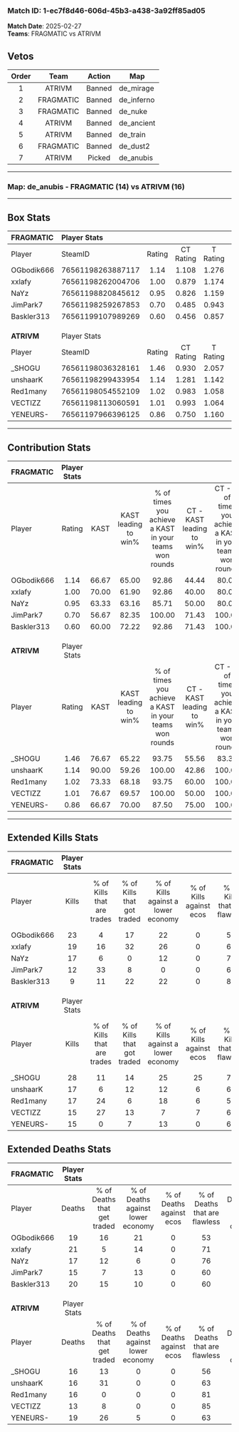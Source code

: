 ### Match ID: 1-ec7f8d46-606d-45b3-a438-3a92ff85ad05  
**Match Date**: 2025-02-27  
**Teams**: FRAGMATIC vs ATRIVM  

## Vetos  

| Order | Team | Action | Map |
| :---: | :--: | :----: | --- |
| 1 | ATRIVM | Banned | de_mirage |
| 2 | FRAGMATIC | Banned | de_inferno |
| 3 | FRAGMATIC | Banned | de_nuke |
| 4 | ATRIVM | Banned | de_ancient |
| 5 | ATRIVM | Banned | de_train |
| 6 | FRAGMATIC | Banned | de_dust2 |
| 7 | ATRIVM | Picked | de_anubis |

---  

### **Map**: de_anubis - FRAGMATIC (14) vs ATRIVM (16)  
---  

## Box Stats  

| **FRAGMATIC** | Player Stats      |        |           |          |       |      |       |         |        |      |     |
| :- | :- | :-: | :-: | :-: | :-: | :-: | :-: | :-: | :-: | :-: | :-: |
| Player        | SteamID           | Rating | CT Rating | T Rating | KAST  | ADR  | Kills | Assists | Deaths | K/D  | HS% |
| OGbodik666    | 76561198263887117 |  1.14  |   1.108   |  1.276   | 66.67 | 79.7 |  23   |    3    |   19   | 1.21 | 60  |
| xxlafy        | 76561198262004706 |  1.00  |   0.879   |  1.174   | 70.00 | 72.1 |  19   |    6    |   21   | 0.90 | 68  |
| NaYz          | 76561198820845612 |  0.95  |   0.826   |  1.159   | 63.33 | 69.3 |  17   |    5    |   17   | 1.00 | 29  |
| JimPark7      | 76561198259267853 |  0.70  |   0.485   |  0.943   | 56.67 | 42.2 |  12   |    2    |   15   | 0.80 | 66  |
| Baskler313    | 76561199107989269 |  0.60  |   0.456   |  0.857   | 60.00 | 55.7 |   9   |    5    |   20   | 0.45 | 55  |
|               |                   |        |           |          |       |      |       |         |        |      |     |
|               |                   |        |           |          |       |      |       |         |        |      |     |
|               |                   |        |           |          |       |      |       |         |        |      |     |
| **ATRIVM**    | Player Stats      |        |           |          |       |      |       |         |        |      |     |
| Player        | SteamID           | Rating | CT Rating | T Rating | KAST  | ADR  | Kills | Assists | Deaths | K/D  | HS% |
| _SHOGU        | 76561198036328161 |  1.46  |   0.930   |  2.057   | 76.67 | 94.8 |  28   |    3    |   16   | 1.75 | 53  |
| unshaarK      | 76561198299433954 |  1.14  |   1.281   |  1.142   | 90.00 | 61.2 |  17   |    6    |   16   | 1.06 | 41  |
| Red1many      | 76561198054552109 |  1.02  |   0.983   |  1.058   | 73.33 | 60.7 |  17   |    7    |   16   | 1.06 | 76  |
| VECTIZZ       | 76561198113060591 |  1.01  |   0.993   |  1.064   | 76.67 | 55.7 |  15   |    3    |   13   | 1.15 | 26  |
| YENEURS-      | 76561197966396125 |  0.86  |   0.750   |  1.160   | 66.67 | 60.8 |  15   |    7    |   19   | 0.79 | 66  |
---  

## Contribution Stats  

| **FRAGMATIC** | Player Stats |       |                      |                                                        |                           |                                                             |                          |                                                            |
| :- | :-: | :-: | :-: | :-: | :-: | :-: | :-: | :-: |
| Player        |    Rating    | KAST  | KAST leading to win% | % of times you achieve a KAST in your teams won rounds | CT - KAST leading to win% | CT - % of times you achieve a KAST in your teams won rounds | T - KAST leading to win% | T - % of times you achieve a KAST in your teams won rounds |
| OGbodik666    |     1.14     | 66.67 |        65.00         |                         92.86                          |           44.44           |                            80.00                            |          81.82           |                           100.00                           |
| xxlafy        |     1.00     | 70.00 |        61.90         |                         92.86                          |           40.00           |                            80.00                            |          81.82           |                           100.00                           |
| NaYz          |     0.95     | 63.33 |        63.16         |                         85.71                          |           50.00           |                            80.00                            |          72.73           |                           88.89                            |
| JimPark7      |     0.70     | 56.67 |        82.35         |                         100.00                         |           71.43           |                           100.00                            |          90.00           |                           100.00                           |
| Baskler313    |     0.60     | 60.00 |        72.22         |                         92.86                          |           71.43           |                           100.00                            |          72.73           |                           88.89                            |
|               |              |       |                      |                                                        |                           |                                                             |                          |                                                            |
|               |              |       |                      |                                                        |                           |                                                             |                          |                                                            |
|               |              |       |                      |                                                        |                           |                                                             |                          |                                                            |
| **ATRIVM**    | Player Stats |       |                      |                                                        |                           |                                                             |                          |                                                            |
| Player        |    Rating    | KAST  | KAST leading to win% | % of times you achieve a KAST in your teams won rounds | CT - KAST leading to win% | CT - % of times you achieve a KAST in your teams won rounds | T - KAST leading to win% | T - % of times you achieve a KAST in your teams won rounds |
| _SHOGU        |     1.46     | 76.67 |        65.22         |                         93.75                          |           55.56           |                            83.33                            |          71.43           |                           100.00                           |
| unshaarK      |     1.14     | 90.00 |        59.26         |                         100.00                         |           42.86           |                           100.00                            |          76.92           |                           100.00                           |
| Red1many      |     1.02     | 73.33 |        68.18         |                         93.75                          |           60.00           |                           100.00                            |          75.00           |                           90.00                            |
| VECTIZZ       |     1.01     | 76.67 |        69.57         |                         100.00                         |           50.00           |                           100.00                            |          90.91           |                           100.00                           |
| YENEURS-      |     0.86     | 66.67 |        70.00         |                         87.50                          |           75.00           |                           100.00                            |          66.67           |                           80.00                            |
---  

## Extended Kills Stats  

| **FRAGMATIC** | Player Stats |                            |                            |                                    |                         |                              |                                 |                                       |                    |           |
| :- | :-: | :-: | :-: | :-: | :-: | :-: | :-: | :-: | :-: | :-: |
| Player        |    Kills     | % of Kills that are trades | % of Kills that got traded | % of Kills against a lower economy | % of Kills against ecos | % of Kills that are flawless | % of Kills that are close duels | % of Kills that are assisted by flash | Pistol Round Kills | AWP Kills |
| OGbodik666    |      23      |             4              |             17             |                 22                 |            0            |              52              |                4                |                   4                   |         1          |     0     |
| xxlafy        |      19      |             16             |             32             |                 26                 |            0            |              68              |                0                |                   0                   |         1          |     2     |
| NaYz          |      17      |             6              |             0              |                 12                 |            0            |              76              |                6                |                   0                   |         0          |    12     |
| JimPark7      |      12      |             33             |             8              |                 0                  |            0            |              67              |                8                |                   0                   |         3          |     0     |
| Baskler313    |      9       |             11             |             22             |                 22                 |            0            |              89              |                0                |                   0                   |         0          |     0     |
|               |              |                            |                            |                                    |                         |                              |                                 |                                       |                    |           |
|               |              |                            |                            |                                    |                         |                              |                                 |                                       |                    |           |
|               |              |                            |                            |                                    |                         |                              |                                 |                                       |                    |           |
| **ATRIVM**    | Player Stats |                            |                            |                                    |                         |                              |                                 |                                       |                    |           |
| Player        |    Kills     | % of Kills that are trades | % of Kills that got traded | % of Kills against a lower economy | % of Kills against ecos | % of Kills that are flawless | % of Kills that are close duels | % of Kills that are assisted by flash | Pistol Round Kills | AWP Kills |
| _SHOGU        |      28      |             11             |             14             |                 25                 |           25            |              71              |               14                |                   7                   |         5          |     1     |
| unshaarK      |      17      |             6              |             12             |                 12                 |            6            |              65              |               12                |                  12                   |         2          |     0     |
| Red1many      |      17      |             24             |             6              |                 18                 |            6            |              59              |               12                |                   6                   |         0          |     0     |
| VECTIZZ       |      15      |             27             |             13             |                 7                  |            7            |              60              |                0                |                   0                   |         1          |    11     |
| YENEURS-      |      15      |             0              |             7              |                 13                 |            0            |              60              |                7                |                   7                   |         2          |     1     |
## Extended Deaths Stats  

| **FRAGMATIC** | Player Stats |                             |                                   |                          |                               |                            |                           |               |
| :- | :-: | :-: | :-: | :-: | :-: | :-: | :-: | :-: |
| Player        |    Deaths    | % of Deaths that get traded | % of Deaths against lower economy | % of Deaths against ecos | % of Deaths that are flawless | % of Deaths that are close | % of Deaths while blinded | Deaths to AWP |
| OGbodik666    |      19      |             16              |                21                 |            0             |              53               |             11             |             0             |       4       |
| xxlafy        |      21      |              5              |                14                 |            0             |              71               |             5              |             5             |       2       |
| NaYz          |      17      |             12              |                 6                 |            0             |              76               |             12             |            18             |       1       |
| JimPark7      |      15      |              7              |                13                 |            0             |              60               |             13             |             7             |       2       |
| Baskler313    |      20      |             15              |                10                 |            0             |              60               |             10             |             5             |       4       |
|               |              |                             |                                   |                          |                               |                            |                           |               |
|               |              |                             |                                   |                          |                               |                            |                           |               |
|               |              |                             |                                   |                          |                               |                            |                           |               |
| **ATRIVM**    | Player Stats |                             |                                   |                          |                               |                            |                           |               |
| Player        |    Deaths    | % of Deaths that get traded | % of Deaths against lower economy | % of Deaths against ecos | % of Deaths that are flawless | % of Deaths that are close | % of Deaths while blinded | Deaths to AWP |
| _SHOGU        |      16      |             13              |                 0                 |            0             |              56               |             13             |             0             |       3       |
| unshaarK      |      16      |             31              |                 0                 |            0             |              63               |             0              |             0             |       3       |
| Red1many      |      16      |              0              |                 0                 |            0             |              81               |             0              |             0             |       1       |
| VECTIZZ       |      13      |              8              |                 0                 |            0             |              85               |             8              |             0             |       2       |
| YENEURS-      |      19      |             26              |                 5                 |            0             |              63               |             0              |             5             |       5       |
